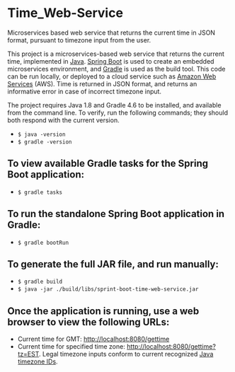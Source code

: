 # Time_Web-Service
Microservices based web service that returns the current time in JSON format, pursuant to timezone input from the user.

This project is a microservices-based web service that returns the current time, implemented in [Java](https://java.com/en/). [Spring Boot](https://projects.spring.io/spring-boot/) is used to create an embedded microservices environment, and [Gradle](https://gradle.org/) is used as the build tool. This code can be run locally, or deployed to a cloud service such as [Amazon Web Services](https://aws.amazon.com/) (AWS). Time is returned in JSON format, and returns an informative error in case of incorrect timezone input.
 
The project requires Java 1.8 and Gradle 4.6 to be installed, and available from the command line. To verify, run the following commands; they should both respond with the current version.
* `$ java -version` 
* `$ gradle -version`

## To view available Gradle tasks for the Spring Boot application:
* `$ gradle tasks`

## To run the standalone Spring Boot application in Gradle:
* `$ gradle bootRun`

## To generate the full JAR file, and run manually:
* `$ gradle build`
* `$ java -jar ./build/libs/sprint-boot-time-web-service.jar`

## Once the application is running, use a web browser to view the following URLs:
* Current time for GMT: [http://localhost:8080/gettime](http://localhost:8080/gettime)
* Current time for specified time zone: [http://localhost:8080/gettime?tz=EST](http://localhost:8080/gettime?tz=EST). Legal timezone inputs conform to current recognized [Java timezone IDs](https://garygregory.wordpress.com/2013/06/18/what-are-the-java-timezone-ids/). 